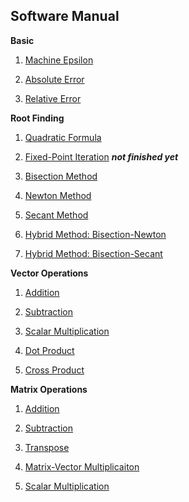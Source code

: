 ## Software Manual

**Basic**
1. [Machine Epsilon](https://github.com/warrenm1/math4610/blob/master/SoftwareManual/basic/maceps.md)

2. [Absolute Error](https://github.com/warrenm1/math4610/blob/master/SoftwareManual/basic/abs_err.md)

3. [Relative Error](https://github.com/warrenm1/math4610/blob/master/SoftwareManual/basic/rel_err.md)

**Root Finding**
1. [Quadratic Formula](https://github.com/warrenm1/math4610/blob/master/SoftwareManual/root_finding/quadratic_formula.md)

2. [Fixed-Point Iteration](https://github.com/warrenm1/math4610/blob/master/SoftwareManual/root_finding/fixed_point_iteration.md) ___not finished yet___

3. [Bisection Method](https://github.com/warrenm1/math4610/blob/master/SoftwareManual/root_finding/bisection.md)

4. [Newton Method](https://github.com/warrenm1/math4610/blob/master/SoftwareManual/root_finding/newton.md)

5. [Secant Method](https://github.com/warrenm1/math4610/blob/master/SoftwareManual/root_finding/secant.md)

6. [Hybrid Method: Bisection-Newton](https://github.com/warrenm1/math4610/blob/master/SoftwareManual/root_finding/hybrid_n.md)

7. [Hybrid Method: Bisection-Secant](https://github.com/warrenm1/math4610/blob/master/SoftwareManual/root_finding/hybrid_s.md)

**Vector Operations**
1. [Addition](https://github.com/warrenm1/math4610/blob/master/SoftwareManual/operations/vector_ops/vector_addition.md)

2. [Subtraction](https://github.com/warrenm1/math4610/blob/master/SoftwareManual/operations/vector_ops/vector_subtraction.md)

3. [Scalar Multiplication](https://github.com/warrenm1/math4610/blob/master/SoftwareManual/operations/vector_ops/vector_scalar_multiplication.md)

4. [Dot Product](https://github.com/warrenm1/math4610/blob/master/SoftwareManual/operations/vector_ops/vector_inner_product.md)

5. [Cross Product](https://github.com/warrenm1/math4610/blob/master/SoftwareManual/operations/vector_ops/vector_inner_product.md)

**Matrix Operations**
1. [Addition](https://github.com/warrenm1/math4610/blob/master/SoftwareManual/operations/matrix_ops/matrix_addition.md)

2. [Subtraction](https://github.com/warrenm1/math4610/blob/master/SoftwareManual/operations/matrix_ops/matrix_subtraction.md)

3. [Transpose](https://github.com/warrenm1/math4610/blob/master/SoftwareManual/operations/matrix_ops/matrix_transpose.md)

4. [Matrix-Vector Multiplicaiton](https://github.com/warrenm1/math4610/blob/master/SoftwareManual/operations/matrix_ops/matrix_vector_multiplication.md)

5. [Scalar Multiplication](https://github.com/warrenm1/math4610/blob/master/SoftwareManual/operations/matrix_ops/matrix_scalar_multiplication.md)


